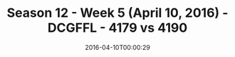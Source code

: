 ---
title: Season 12 - Week 5 (April 10, 2016) - DCGFFL - 4179 vs 4190
teams_score:
- team: 4179
  score: 6
- team: 4190
  score: 25
mvp: Nolan L. (Forest); Haskell N. (Silver)
game-ball: Jason J. (Forest); Staci P. (Silver)
sportsperson: ''
season: 12
week: 5
date: '2016-04-10T00:00:29'
pageid: season-12-week-5-april-10-2016-4179-vs-4190
---